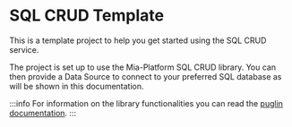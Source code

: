 # SQL CRUD Template

This is a template project to help you get started using the SQL CRUD service.

The project is set up to use the Mia-Platform SQL CRUD library. You can then provide a Data Source to connect to your preferred SQL database as will be shown in this documentation.

:::info
For information on the library functionalities you can read the [puglin documentation](../../runtime_suite/crud-sql/30_How_to_use.md).
:::